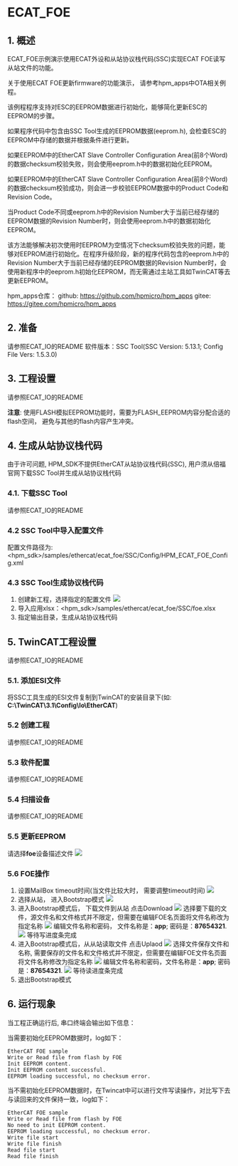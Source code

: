 # ECAT_FOE

## 1. 概述

ECAT_FOE示例演示使用ECAT外设和从站协议栈代码(SSC)实现ECAT FOE读写从站文件的功能。

关于使用ECAT FOE更新firmware的功能演示， 请参考hpm_apps中OTA相关例程。

该例程程序支持对ESC的EEPROM数据进行初始化，能够简化更新ESC的EEPROM的步骤。

如果程序代码中包含由SSC Tool生成的EEPROM数据(eeprom.h), 会检查ESC的EEPROM中存储的数据并根据条件进行更新。

如果EEPROM中的EtherCAT Slave Controller Configuration Area(前8个Word)的数据checksum校验失败，则会使用eeprom.h中的数据初始化EEPROM。

如果EEPROM中的EtherCAT Slave Controller Configuration Area(前8个Word)的数据checksum校验成功，则会进一步校验EEPROM数据中的Product Code和Revision Code。

当Product Code不同或eeprom.h中的Revision Number大于当前已经存储的EEPROM数据的Revision Number时，则会使用eeprom.h中的数据初始化EEPROM。

该方法能够解决初次使用时EEPROM为空情况下checksum校验失败的问题，能够对EEPROM进行初始化。在程序升级阶段，新的程序代码包含的eeprom.h中的Revision Number大于当前已经存储的EEPROM数据的Revision Number时，会使用新程序中的eeprom.h初始化EEPROM，而无需通过主站工具如TwinCAT等去更新EEPROM。

hpm_apps仓库：
  github: https://github.com/hpmicro/hpm_apps
  gitee: https://gitee.com/hpmicro/hpm_apps

## 2. 准备

  请参照ECAT_IO的README
  软件版本：SSC Tool(SSC Version: 5.13.1; Config File Vers: 1.5.3.0)

## 3. 工程设置

  请参照ECAT_IO的README

  **注意**: 使用FLASH模拟EEPROM功能时，需要为FLASH_EEPROM内容分配合适的flash空间， 避免与其他的flash内容产生冲突。

## 4. 生成从站协议栈代码

由于许可问题, HPM_SDK不提供EtherCAT从站协议栈代码(SSC), 用户须从倍福官网下载SSC Tool并生成从站协议栈代码

### 4.1. 下载SSC Tool

  请参照ECAT_IO的README

### 4.2 SSC Tool中导入配置文件
  配置文件路径为: <hpm_sdk>/samples/ethercat/ecat_foe/SSC/Config/HPM_ECAT_FOE_Config.xml

### 4.3 SSC Tool生成协议栈代码
  1. 创建新工程，选择指定的配置文件
    ![](doc/ssc_create_project.png)
  2. 导入应用xlsx：<hpm_sdk>/samples/ethercat/ecat_foe/SSC/foe.xlsx
  3. 指定输出目录，生成从站协议栈代码

## 5. TwinCAT工程设置
  请参照ECAT_IO的README

### 5.1. 添加ESI文件
  将SSC工具生成的ESI文件复制到TwinCAT的安装目录下(如: **C:\TwinCAT\3.1\Config\Io\EtherCAT**)

### 5.2 创建工程
  请参照ECAT_IO的README

### 5.3 软件配置
  请参照ECAT_IO的README

### 5.4 扫描设备
  请参照ECAT_IO的README

### 5.5 更新EEPROM
  请选择**foe**设备描述文件
  ![](doc/twincat_eeprom_update_foe.png)


### 5.6 FOE操作
  1. 设置MailBox timeout时间(当文件比较大时， 需要调整timeout时间)
  ![](doc/twincat_device_timeout.png)
  2. 选择从站， 进入Bootstrap模式
  ![](doc/twincat_device_bootstrap.png)
  3. 进入Bootstrap模式后， 下载文件到从站
    点击Download
    ![](doc/twincat_foe_download_1.png)
    选择要下载的文件，源文件名和文件格式并不限定，但需要在编辑FOE名页面将文件名称改为指定名称
    ![](doc/twincat_foe_download_2.png)
    编辑文件名称和密码， 文件名称是：**app**; 密码是：**87654321**.
    ![](doc/twincat_foe_download_3.png)
    等待写进度条完成
  4. 进入Bootstrap模式后，从从站读取文件
    点击Uplaod
    ![](doc/twincat_foe_read_1.png)
    选择文件保存文件和名称, 需要保存的文件名和文件格式并不限定，但需要在编辑FOE文件名页面将文件名称修改为指定名称
    ![](doc/twincat_foe_read_2.png)
    编辑文件名称和密码，文件名称是：**app**; 密码是：**87654321**.
    ![](doc/twincat_foe_download_3.png)
    等待读进度条完成
  4. 退出Bootstrap模式

## 6. 运行现象

当工程正确运行后, 串口终端会输出如下信息：

当需要初始化EEPROM数据时，log如下：
```console
EtherCAT FOE sample
Write or Read file from flash by FOE
Init EEPROM content.
Init EEPROM content successful.
EEPROM loading successful, no checksum error.
```
当不需初始化EEPROM数据时，在Twincat中可以进行文件写读操作，对比写下去与读回来的文件保持一致，log如下：
```console
EtherCAT FOE sample
Write or Read file from flash by FOE
No need to init EEPROM content.
EEPROM loading successful, no checksum error.
Write file start
Write file finish
Read file start
Read file finish
```
